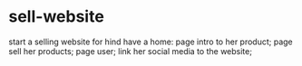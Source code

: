 # sell-website
start a selling website for hind
have a home:
     page intro to her product;
     page sell her products;
     page user;
     link her social media to the website;

